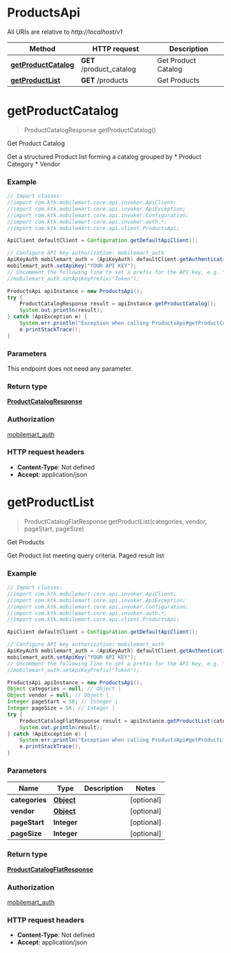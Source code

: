 # ProductsApi

All URIs are relative to *http://localhost/v1*

Method | HTTP request | Description
------------- | ------------- | -------------
[**getProductCatalog**](ProductsApi.md#getProductCatalog) | **GET** /product_catalog | Get Product Catalog
[**getProductList**](ProductsApi.md#getProductList) | **GET** /products | Get Products


<a name="getProductCatalog"></a>
# **getProductCatalog**
> ProductCatalogResponse getProductCatalog()

Get Product Catalog

Get a structured Product list forming a catalog grouped by   * Product Category   * Vendor 

### Example
```java
// Import classes:
//import com.ktk.mobilemart.core.api.invoker.ApiClient;
//import com.ktk.mobilemart.core.api.invoker.ApiException;
//import com.ktk.mobilemart.core.api.invoker.Configuration;
//import com.ktk.mobilemart.core.api.invoker.auth.*;
//import com.ktk.mobilemart.core.api.client.ProductsApi;

ApiClient defaultClient = Configuration.getDefaultApiClient();

// Configure API key authorization: mobilemart_auth
ApiKeyAuth mobilemart_auth = (ApiKeyAuth) defaultClient.getAuthentication("mobilemart_auth");
mobilemart_auth.setApiKey("YOUR API KEY");
// Uncomment the following line to set a prefix for the API key, e.g. "Token" (defaults to null)
//mobilemart_auth.setApiKeyPrefix("Token");

ProductsApi apiInstance = new ProductsApi();
try {
    ProductCatalogResponse result = apiInstance.getProductCatalog();
    System.out.println(result);
} catch (ApiException e) {
    System.err.println("Exception when calling ProductsApi#getProductCatalog");
    e.printStackTrace();
}
```

### Parameters
This endpoint does not need any parameter.

### Return type

[**ProductCatalogResponse**](ProductCatalogResponse.md)

### Authorization

[mobilemart_auth](../README.md#mobilemart_auth)

### HTTP request headers

 - **Content-Type**: Not defined
 - **Accept**: application/json

<a name="getProductList"></a>
# **getProductList**
> ProductCatalogFlatResponse getProductList(categories, vendor, pageStart, pageSize)

Get Products

Get Product list meeting query criteria. Paged result list

### Example
```java
// Import classes:
//import com.ktk.mobilemart.core.api.invoker.ApiClient;
//import com.ktk.mobilemart.core.api.invoker.ApiException;
//import com.ktk.mobilemart.core.api.invoker.Configuration;
//import com.ktk.mobilemart.core.api.invoker.auth.*;
//import com.ktk.mobilemart.core.api.client.ProductsApi;

ApiClient defaultClient = Configuration.getDefaultApiClient();

// Configure API key authorization: mobilemart_auth
ApiKeyAuth mobilemart_auth = (ApiKeyAuth) defaultClient.getAuthentication("mobilemart_auth");
mobilemart_auth.setApiKey("YOUR API KEY");
// Uncomment the following line to set a prefix for the API key, e.g. "Token" (defaults to null)
//mobilemart_auth.setApiKeyPrefix("Token");

ProductsApi apiInstance = new ProductsApi();
Object categories = null; // Object | 
Object vendor = null; // Object | 
Integer pageStart = 56; // Integer | 
Integer pageSize = 56; // Integer | 
try {
    ProductCatalogFlatResponse result = apiInstance.getProductList(categories, vendor, pageStart, pageSize);
    System.out.println(result);
} catch (ApiException e) {
    System.err.println("Exception when calling ProductsApi#getProductList");
    e.printStackTrace();
}
```

### Parameters

Name | Type | Description  | Notes
------------- | ------------- | ------------- | -------------
 **categories** | [**Object**](.md)|  | [optional]
 **vendor** | [**Object**](.md)|  | [optional]
 **pageStart** | **Integer**|  | [optional]
 **pageSize** | **Integer**|  | [optional]

### Return type

[**ProductCatalogFlatResponse**](ProductCatalogFlatResponse.md)

### Authorization

[mobilemart_auth](../README.md#mobilemart_auth)

### HTTP request headers

 - **Content-Type**: Not defined
 - **Accept**: application/json

